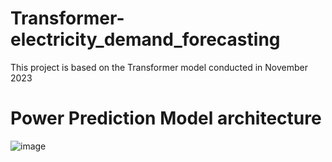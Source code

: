 # Transformer-electricity_demand_forecasting
This project is based on the Transformer model conducted in November 2023

# Power Prediction Model architecture

![image](https://github.com/twyoon99/Transformer-electricity_demand_forecasting/assets/118956433/a54b39ac-38f0-45bb-a143-53f68f087635)

